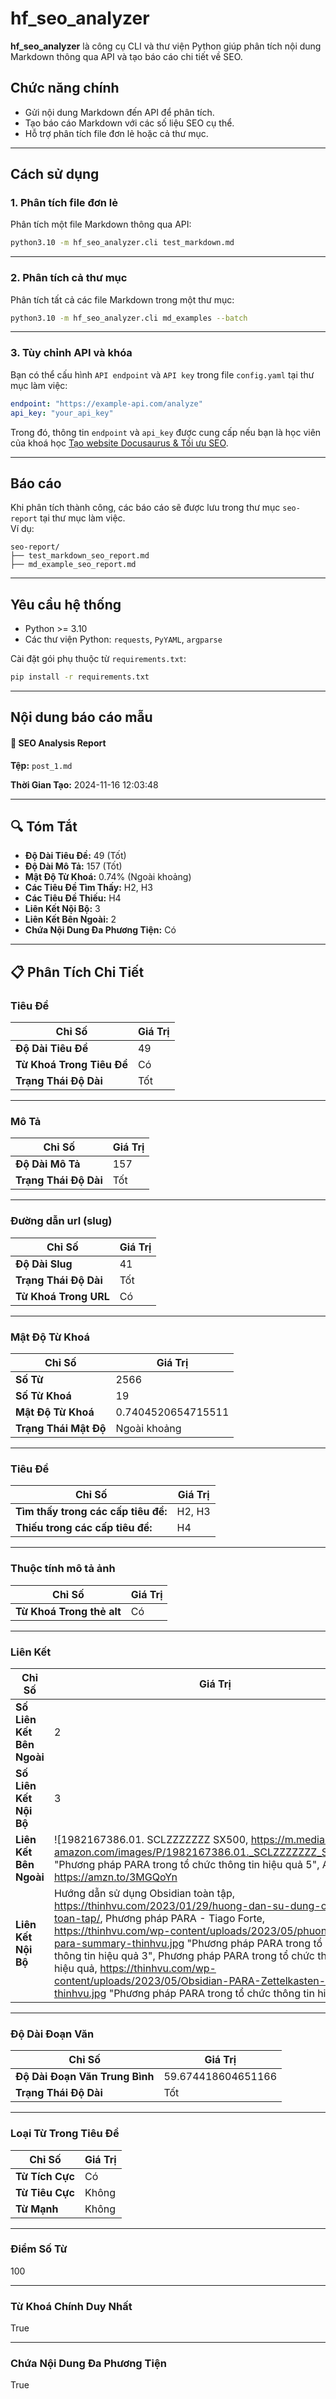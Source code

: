 # hf_seo_analyzer

**hf_seo_analyzer** là công cụ CLI và thư viện Python giúp phân tích nội dung Markdown thông qua API và tạo báo cáo chi tiết về SEO.

## Chức năng chính
- Gửi nội dung Markdown đến API để phân tích.
- Tạo báo cáo Markdown với các số liệu SEO cụ thể.
- Hỗ trợ phân tích file đơn lẻ hoặc cả thư mục.

---

## Cách sử dụng

### 1. Phân tích file đơn lẻ
Phân tích một file Markdown thông qua API:
```bash
python3.10 -m hf_seo_analyzer.cli test_markdown.md
```

---

### 2. Phân tích cả thư mục
Phân tích tất cả các file Markdown trong một thư mục:
```bash
python3.10 -m hf_seo_analyzer.cli md_examples --batch
```

---

### 3. Tùy chỉnh API và khóa
Bạn có thể cấu hình `API endpoint` và `API key` trong file `config.yaml` tại thư mục làm việc:
```yaml
endpoint: "https://example-api.com/analyze"
api_key: "your_api_key"
```

Trong đó, thông tin `endpoint` và `api_key` được cung cấp nếu bạn là học viên của khoá học [Tạo website Docusaurus & Tối ưu SEO](https://learn-anything.vn/lp-khoa-hoc-tao-website-docusaurus-seo/).

---

## Báo cáo
Khi phân tích thành công, các báo cáo sẽ được lưu trong thư mục `seo-report` tại thư mục làm việc.  
Ví dụ:
```
seo-report/
├── test_markdown_seo_report.md
├── md_example_seo_report.md
```

---

## Yêu cầu hệ thống
- Python >= 3.10
- Các thư viện Python: `requests`, `PyYAML`, `argparse`

Cài đặt gói phụ thuộc từ `requirements.txt`:
```bash
pip install -r requirements.txt
```

---

## Nội dung báo cáo mẫu

#### 📝 SEO Analysis Report

**Tệp:** `post_1.md`

**Thời Gian Tạo:** 2024-11-16 12:03:48

---

## 🔍 Tóm Tắt
- **Độ Dài Tiêu Đề:** 49 (Tốt)
- **Độ Dài Mô Tả:** 157 (Tốt)
- **Mật Độ Từ Khoá:** 0.74% (Ngoài khoảng)
- **Các Tiêu Đề Tìm Thấy:** H2, H3
- **Các Tiêu Đề Thiếu:** H4
- **Liên Kết Nội Bộ:** 3
- **Liên Kết Bên Ngoài:** 2
- **Chứa Nội Dung Đa Phương Tiện:** Có

---

## 📋 Phân Tích Chi Tiết
### Tiêu Đề
| Chỉ Số | Giá Trị |
|--------|-------|
| **Độ Dài Tiêu Đề** | 49 |
| **Từ Khoá Trong Tiêu Đề** | Có |
| **Trạng Thái Độ Dài** | Tốt |

---

### Mô Tả
| Chỉ Số | Giá Trị |
|--------|-------|
| **Độ Dài Mô Tả** | 157 |
| **Trạng Thái Độ Dài** | Tốt |

---

### Đường dẫn url (slug)
| Chỉ Số | Giá Trị |
|--------|-------|
| **Độ Dài Slug** | 41 |
| **Trạng Thái Độ Dài** | Tốt |
| **Từ Khoá Trong URL** | Có |

---

### Mật Độ Từ Khoá
| Chỉ Số | Giá Trị |
|--------|-------|
| **Số Từ** | 2566 |
| **Số Từ Khoá** | 19 |
| **Mật Độ Từ Khoá** | 0.7404520654715511 |
| **Trạng Thái Mật Độ** | Ngoài khoảng |

---

### Tiêu Đề
| Chỉ Số | Giá Trị |
|--------|-------|
| **Tìm thấy trong các cấp tiêu đề:** | H2, H3 |
| **Thiếu trong các cấp tiêu đề:** | H4 |

---

### Thuộc tính mô tả ảnh
| Chỉ Số | Giá Trị |
|--------|-------|
| **Từ Khoá Trong thẻ alt** | Có |

---

### Liên Kết
| Chỉ Số | Giá Trị |
|--------|-------|
| **Số Liên Kết Bên Ngoài** | 2 |
| **Số Liên Kết Nội Bộ** | 3 |
| **Liên Kết Bên Ngoài** | ![1982167386.01. SCLZZZZZZZ SX500, https://m.media-amazon.com/images/P/1982167386.01._SCLZZZZZZZ_SX500_.jpg "Phương pháp PARA trong tổ chức thông tin hiệu quả 5", Amazon, https://amzn.to/3MGQoYn |
| **Liên Kết Nội Bộ** | Hướng dẫn sử dụng Obsidian toàn tập, https://thinhvu.com/2023/01/29/huong-dan-su-dung-obsidian-toan-tap/, Phương pháp PARA - Tiago Forte, https://thinhvu.com/wp-content/uploads/2023/05/phuong-phap-para-summary-thinhvu.jpg "Phương pháp PARA trong tổ chức thông tin hiệu quả 3", Phương pháp PARA trong tổ chức thông tin hiệu quả, https://thinhvu.com/wp-content/uploads/2023/05/Obsidian-PARA-Zettelkasten-Journalit-thinhvu.jpg "Phương pháp PARA trong tổ chức thông tin hiệu quả 4" |

---

### Độ Dài Đoạn Văn
| Chỉ Số | Giá Trị |
|--------|-------|
| **Độ Dài Đoạn Văn Trung Bình** | 59.674418604651166 |
| **Trạng Thái Độ Dài** | Tốt |

---

### Loại Từ Trong Tiêu Đề
| Chỉ Số | Giá Trị |
|--------|-------|
| **Từ Tích Cực** | Có |
| **Từ Tiêu Cực** | Không |
| **Từ Mạnh** | Không |

---

### Điểm Số Từ
100

---

### Từ Khoá Chính Duy Nhất
True

---

### Chứa Nội Dung Đa Phương Tiện
True